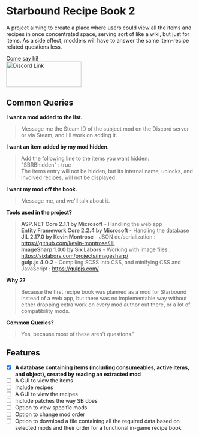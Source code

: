 # Starbound Recipe Book 2
A project aiming to create a place where users could view all the items and recipes in once concentrated space, serving sort of like a wiki, but just for items.
As a side effect, modders will have to answer the same item-recipe related questions less.

Come say hi! <br/>
<a href="https://discord.gg/Egjx962">
<img src="https://discordapp.com/assets/e4923594e694a21542a489471ecffa50.svg" alt="Discord Link" width="200" height="68">
</a>

## Common Queries ##

**I want a mod added to the list.**
> Message me the Steam ID of the subject mod on the Discord server or via Steam, and I'll work on adding it.

**I want an item added by my mod hidden.**
> Add the following line to the items you want hidden:<br/>
> "SBRBhidden" : true<br/>
> The items entry will not be hidden, but its internal name, unlocks, and involved recipes, will not be displayed.

**I want my mod off the book.**
> Message me, and we'll talk about it.

**Tools used in the project?**
> **ASP.NET Core 2.1.1 by Microsoft** - Handling the web app<br/>
> **Entity Framework Core 2.2.4 by Microsoft** - Handling the database<br/>
> **JIL 2.17.0 by Kevin Montrose** - JSON de/serialization : https://github.com/kevin-montrose/Jil<br/>
> **ImageSharp 1.0.0 by Six Labors** - Working with image files : https://sixlabors.com/projects/imagesharp/<br/>
> **gulp.js 4.0.2** - Compiling SCSS into CSS, and minifying CSS and JavaScript : https://gulpjs.com/

**Why 2?**
> Because the first recipe book was planned as a mod for Starbound instead of a web app, but there was no implementable way without either dropping extra work on every mod author out there, or a lot of compatibility mods.

**Common Queries?**
> Yes, because most of these aren't questions."

## Features ##
- [x] **A database containing items (including consumeables, active items, and object), created by reading an extracted mod**
- [ ] A GUI to view the items
- [ ] Include recipes
- [ ] A GUI to view the recipes
- [ ] Include patches the way SB does
- [ ] Option to view specific mods
- [ ] Option to change mod order
- [ ] Option to download a file containing all the required data based on selected mods and their order for a functional in-game recipe book
